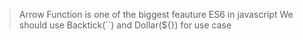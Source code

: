 >Arrow Function is one of the biggest feauture ES6 in javascript
>We should use Backtick(``) and Dollar(${}) for use case
>
